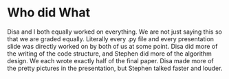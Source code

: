 Who did What
============

Disa and I both equally worked on everything.  We are not just saying this so that we are graded equally.  Literally every .py file and every presentation slide was directly worked on by both of us at some point.  Disa did more of the writing of the code structure, and Stephen did more of the algorithm design.  We each wrote exactly half of the final paper.  Disa made more of the pretty pictures in the presentation, but Stephen talked faster and louder. 
